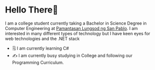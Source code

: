 # Hello There👋

I am a college student currently taking a Bachelor in Science Degree in Computer
Engineering at [Pamantasan Lungsod ng San Pablo][DLSP]. I am interested in many
different types of technology but I have keen eyes for web technologies and the
.NET stack

* 🗒️ I am currently learning C#
* ✍️  I am currently busy studying in College and following our Programming Curriculum.

[DLSP]: https://www.facebook.com/PLSPOfficialFBPage
